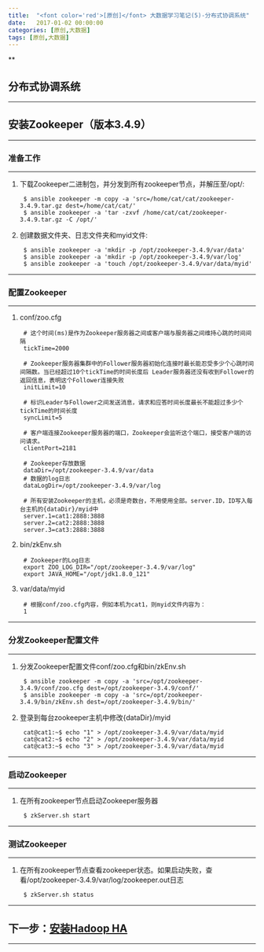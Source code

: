 ```yaml
---
title:  "<font color='red'>[原创]</font> 大数据学习笔记(5)-分布式协调系统"
date:   2017-01-02 00:00:00
categories: [原创,大数据]
tags: [原创,大数据]
---
```


**

## 分布式协调系统
---


## 安装Zookeeper（版本3.4.9）
---

### 准备工作 
---

1. 下载Zookeeper二进制包，并分发到所有zookeeper节点，并解压至/opt/:

		$ ansible zookeeper -m copy -a 'src=/home/cat/cat/zookeeper-3.4.9.tar.gz dest=/home/cat/cat/'
		$ ansible zookeeper -a 'tar -zxvf /home/cat/cat/zookeeper-3.4.9.tar.gz -C /opt/'

2. 创建数据文件夹、日志文件夹和myid文件:
		
		$ ansible zookeeper -a 'mkdir -p /opt/zookeeper-3.4.9/var/data'
		$ ansible zookeeper -a 'mkdir -p /opt/zookeeper-3.4.9/var/log'
		$ ansible zookeeper -a 'touch /opt/zookeeper-3.4.9/var/data/myid'

---

### 配置Zookeeper
---

1. conf/zoo.cfg
	
		# 这个时间(ms)是作为Zookeeper服务器之间或客户端与服务器之间维持心跳的时间间隔
		tickTime=2000

		# Zookeeper服务器集群中的Follower服务器初始化连接时最长能忍受多少个心跳时间间隔数。当已经超过10个tickTime的时间长度后 Leader服务器还没有收到Follower的返回信息，表明这个Follower连接失败
		initLimit=10

		# 标识Leader与Follower之间发送消息，请求和应答时间长度最长不能超过多少个tickTime的时间长度
		syncLimit=5

		# 客户端连接Zookeeper服务器的端口，Zookeeper会监听这个端口，接受客户端的访问请求。
		clientPort=2181

		# Zookeeper存放数据
		dataDir=/opt/zookeeper-3.4.9/var/data
		# 数据的log日志
		dataLogDir=/opt/zookeeper-3.4.9/var/log

		# 所有安装Zookeeper的主机，必须是奇数台，不用使用全部。server.ID，ID写入每台主机的{dataDir}/myid中
		server.1=cat1:2888:3888 
		server.2=cat2:2888:3888
		server.3=cat3:2888:3888

2. bin/zkEnv.sh

		# Zookeeper的Log日志
		export ZOO_LOG_DIR="/opt/zookeeper-3.4.9/var/log" 
		export JAVA_HOME="/opt/jdk1.8.0_121"

3. var/data/myid

		# 根据conf/zoo.cfg内容，例如本机为cat1，则myid文件内容为：
		1

---

### 分发Zookeeper配置文件
---

1. 分发Zookeeper配置文件conf/zoo.cfg和bin/zkEnv.sh

		$ ansible zookeeper -m copy -a 'src=/opt/zookeeper-3.4.9/conf/zoo.cfg dest=/opt/zookeeper-3.4.9/conf/'
		$ ansible zookeeper -m copy -a 'src=/opt/zookeeper-3.4.9/bin/zkEnv.sh dest=/opt/zookeeper-3.4.9/bin/'

2. 登录到每台zookeeper主机中修改{dataDir}/myid

		cat@cat1:~$ echo "1" > /opt/zookeeper-3.4.9/var/data/myid 
		cat@cat2:~$ echo "2" > /opt/zookeeper-3.4.9/var/data/myid 
		cat@cat3:~$ echo "3" > /opt/zookeeper-3.4.9/var/data/myid 

---

### 启动Zookeeper
---

1. 在所有zookeeper节点启动Zookeeper服务器

		$ zkServer.sh start

---

### 测试Zookeeper
---

1. 在所有zookeeper节点查看zookeeper状态。如果启动失败，查看/opt/zookeeper-3.4.9/var/log/zookeeper.out日志

		$ zkServer.sh status

---

## 下一步：[安装Hadoop HA]((https://wuyinan0126.github.io/2016/大数据学习笔记(2)-Hadoop/))
---

